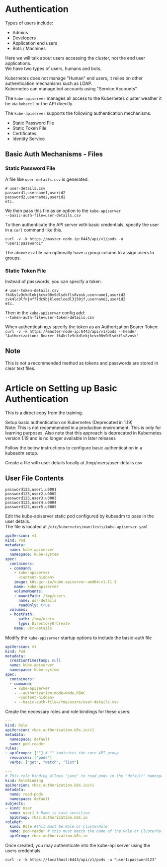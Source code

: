 # Authentication

Types of users include:
- Admins
- Developers
- Application end users
- Bots / Machines

Here we will talk about users accessing the cluster, not the end user applications.  
We have two types of users, humans and bots.  

Kubernetes does not manage "Human" end users, it relies on other authentication mechanisms such as LDAP.  
Kubernetes can manage bot accounts using "Service Accounts"  

The `kube-apiserver` manages all access to the Kubernetes cluster weather it be via `kubectl` or the API directly.

The `kube-apiserver` supports the following authentication mechanisms.

- Static Password File
- Static Token File
- Certificates
- Identity Service

## Basic Auth Mechanisms - Files

### Static Password File

A file like `user-details.csv` is generated.

```csv
# user-details.csv
password1,username1,userid2
password2,username2,userid2
etc.
```
We then pass this file as an option to the `kube-apiserver`  
`--basic-auth-file=user-details.csv`

To then authenticate the API server with basic credentials, specify the user in a `curl` command like this.

`curl -v -k https://master-node-ip:6443/api/v1/pods -u "user1:password1"`

The above `csv` file can optionally have a group column to assign users to groups.

### Static Token File

Instead of passwords, you can specify a token.

```csv
# user-token-details.csv
fk4kslv9ckdlekjkcvx00v9dlsdkfls8vosk,username1,userid2
zvk4lc9lfnj4ffldc9bjklemcleedl3j50jf,username2,userid2
etc.
```

Then in the `kube-apiserver` config add:  
`--token-auth-file=user-token-details.csv`

When authenticating,s specify the token as an Authorization Bearer Token:  
`curl -v -k https://master-node-ip:6443/api/v1/pods --header "Authorization: Bearer fk4kslv9ckdlekjkcvx00v9dlsdkfls8vosk"`

## Note

This is not a recommended method as tokens and passwords are stored in clear text files.

# Article on Setting up Basic Authentication
This is a direct copy from the training.

Setup basic authentication on Kubernetes (Deprecated in 1.19)  
Note: This is not recommended in a production environment. 
This is only for learning purposes. 
Also note that this approach is deprecated in Kubernetes version 1.19 and is no longer available in later releases

Follow the below instructions to configure basic authentication in a kubeadm setup.

Create a file with user details locally at /tmp/users/user-details.csv

## User File Contents
```csv
password123,user1,u0001
password123,user2,u0002
password123,user3,u0003
password123,user4,u0004
password123,user5,u0005
```

Edit the kube-apiserver static pod configured by kubeadm to pass in the user details.  
The file is located at `/etc/kubernetes/manifests/kube-apiserver.yaml`

```yaml
apiVersion: v1
kind: Pod
metadata:
  name: kube-apiserver
  namespace: kube-system
spec:
  containers:
  - command:
    - kube-apiserver
      <content-hidden>
    image: k8s.gcr.io/kube-apiserver-amd64:v1.11.3
    name: kube-apiserver
    volumeMounts:
    - mountPath: /tmp/users
      name: usr-details
      readOnly: true
  volumes:
  - hostPath:
      path: /tmp/users
      type: DirectoryOrCreate
    name: usr-details
```

Modify the `kube-apiserver` startup options to include the basic-auth file

```yaml
apiVersion: v1
kind: Pod
metadata:
  creationTimestamp: null
  name: kube-apiserver
  namespace: kube-system
spec:
  containers:
  - command:
    - kube-apiserver
    - --authorization-mode=Node,RBAC
      <content-hidden>
    - --basic-auth-file=/tmp/users/user-details.csv
```

Create the necessary roles and role bindings for these users:

```yaml
---
kind: Role
apiVersion: rbac.authorization.k8s.io/v1
metadata:
  namespace: default
  name: pod-reader
rules:
- apiGroups: [""] # "" indicates the core API group
  resources: ["pods"]
  verbs: ["get", "watch", "list"]

---
# This role binding allows "jane" to read pods in the "default" namespace.
kind: RoleBinding
apiVersion: rbac.authorization.k8s.io/v1
metadata:
  name: read-pods
  namespace: default
subjects:
- kind: User
  name: user1 # Name is case sensitive
  apiGroup: rbac.authorization.k8s.io
roleRef:
  kind: Role #this must be Role or ClusterRole
  name: pod-reader # this must match the name of the Role or ClusterRole you wish to bind to
  apiGroup: rbac.authorization.k8s.io
```

Once created, you may authenticate into the kube-api server using the users credentials

`curl -v -k https://localhost:6443/api/v1/pods -u "user1:password123"`